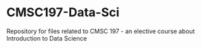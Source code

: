 # CMSC197-Data-Sci
Repository for files related to CMSC 197 - an elective course about Introduction to Data Science
